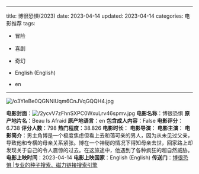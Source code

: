 
---
title: 博很恐惧(2023)
date: 2023-04-14
updated: 2023-04-14
categories: 电影推荐
tags:

- 冒险
- 喜剧
- 奇幻

- English (English)
- en
---

<img src="https://image.tmdb.org/t/p/original/o3YleBe0QGNNlUqm6CnJVqGQQH4.jpg" alt="/o3YleBe0QGNNlUqm6CnJVqGQQH4.jpg" title="/o3YleBe0QGNNlUqm6CnJVqGQQH4.jpg">

**电影封面**：<img src="https://image.tmdb.org/t/p/w200/2ycvV7zFhnSXPC0WxuLrv46spmv.jpg" alt="/2ycvV7zFhnSXPC0WxuLrv46spmv.jpg" title="/2ycvV7zFhnSXPC0WxuLrv46spmv.jpg">
**电影名称**：博很恐惧
**原产地片名**：Beau Is Afraid
**原产地语言**：en
**包含成人内容**：False
**电影评分**：6.738
**评分人数**：798
**热门程度**：38.826
**电影时长**：
**电影导演**：
**电影主演**：
**电影简介**：男主角博是一个极度焦虑但看上去和蔼可亲的男人，因为从未见过父亲，导致他和专横的母亲关系紧张。博在一个神秘的情况下得知母亲去世，回家路上却发现关于自己的令人震惊的过去。在这旅途中，他遇到了各种疯狂的超自然威胁。
**电影上映时间**：2023-04-14
**电影上映国家**：English (English)
**传送门**：[博很恐惧 |专业的种子搜索、磁力链接搜索引擎](https://movie.amd794.com:2083/?search=Beau%20Is%20Afraid&ordering=&mode=match_phrase&page_size=10&page=1)

